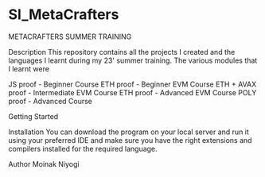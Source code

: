 # SI_MetaCrafters

METACRAFTERS SUMMER TRAINING

Description
This repository contains all the projects I created and the languages I learnt during my 23' summer training. The various modules that I learnt were

JS proof - Beginner Course
ETH proof - Beginner EVM Course
ETH + AVAX proof - Intermediate EVM Course
ETH proof - Advanced EVM Course
POLY proof - Advanced Course

Getting Started

Installation
You can download the program on your local server and run it using your preferred IDE and make sure you have the right extensions and compilers installed for the required language.

Author
Moinak Niyogi
